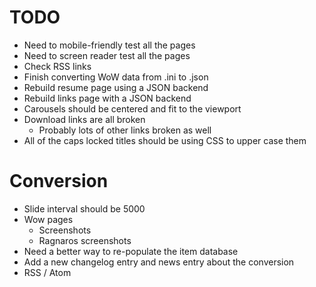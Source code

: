 # TODO

* Need to mobile-friendly test all the pages
* Need to screen reader test all the pages
* Check RSS links
* Finish converting WoW data from .ini to .json
* Rebuild resume page using a JSON backend
* Rebuild links page with a JSON backend
* Carousels should be centered and fit to the viewport
* Download links are all broken
  * Probably lots of other links broken as well
* All of the caps locked titles should be using CSS to upper case them

# Conversion

* Slide interval should be 5000
* Wow pages
  * Screenshots
  * Ragnaros screenshots
* Need a better way to re-populate the item database
* Add a new changelog entry and news entry about the conversion
* RSS / Atom
